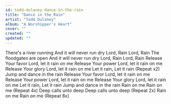 ```yaml
---
id: todd-dulaney-dance-in-the-rain
title: "Dance in the Rain"
artist: "Todd Dulaney"
album: "A Worshipper's Heart"
cover: ""
created: ""
updated: ""
---
```


There's a river running
And it will never run dry
Lord, Rain
Lord, Rain
The floodgates are open
And it will never run dry
Lord, Rain
Lord, Rain
Release Your favor Lord, let it rain on me
Release Your power Lord, let it rain on me
Release Your glory Lord, let it rain on me
Let it rain, Let it rain
(Repeat x2)
Jump and dance in the rain
Release Your favor Lord, let it rain on me
Release Your power Lord, let it rain on me
Release Your glory Lord, let it rain on me
Let it rain, Let it rain
Jump and dance in the rain
Rain on me
Rain on me
(Repeat 4x)
Deep calls unto deep
Deep calls unto deep
(Repeat 2x)
Rain on me
Rain on me
(Repeat 8x)